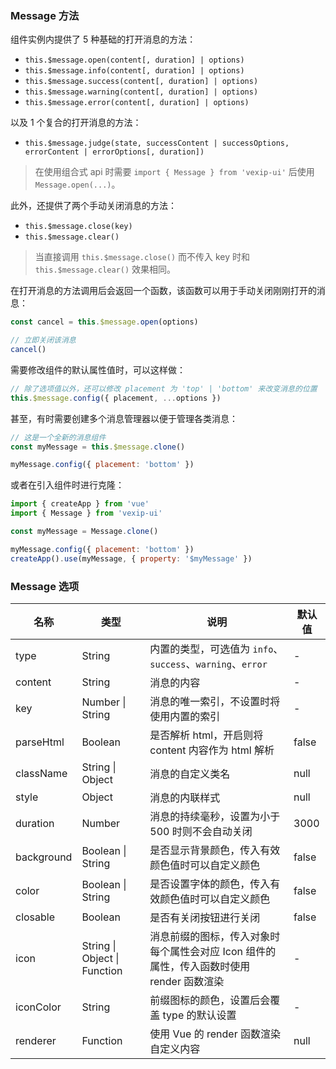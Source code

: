 ### Message 方法

组件实例内提供了 5 种基础的打开消息的方法：

- `this.$message.open(content[, duration] | options)`
- `this.$message.info(content[, duration] | options)`
- `this.$message.success(content[, duration] | options)`
- `this.$message.warning(content[, duration] | options)`
- `this.$message.error(content[, duration] | options)`

以及 1 个复合的打开消息的方法：

- `this.$message.judge(state, successContent | successOptions, errorContent | errorOptions[, duration])`

> 在使用组合式 api 时需要 `import { Message } from 'vexip-ui'` 后使用 `Message.open(...)`。

此外，还提供了两个手动关闭消息的方法：

- `this.$message.close(key)`
- `this.$message.clear()`

> 当直接调用 `this.$message.close()` 而不传入 key 时和 `this.$message.clear()` 效果相同。

在打开消息的方法调用后会返回一个函数，该函数可以用于手动关闭刚刚打开的消息：

```js
const cancel = this.$message.open(options)

// 立即关闭该消息
cancel()
```

需要修改组件的默认属性值时，可以这样做：

```js
// 除了选项值以外，还可以修改 placement 为 'top' | 'bottom' 来改变消息的位置
this.$message.config({ placement, ...options })
```

甚至，有时需要创建多个消息管理器以便于管理各类消息：

```js
// 这是一个全新的消息组件
const myMessage = this.$message.clone()

myMessage.config({ placement: 'bottom' })
```

或者在引入组件时进行克隆：

```js
import { createApp } from 'vue'
import { Message } from 'vexip-ui'

const myMessage = Message.clone()

myMessage.config({ placement: 'bottom' })
createApp().use(myMessage, { property: '$myMessage' })
```

### Message 选项

| 名称       | 类型                         | 说明                                                                                     | 默认值 |
| ---------- | ---------------------------- | ---------------------------------------------------------------------------------------- | ------ |
| type       | String                       | 内置的类型，可选值为 `info`、`success`、`warning`、`error`                               | -      |
| content    | String                       | 消息的内容                                                                               | -      |
| key        | Number \| String             | 消息的唯一索引，不设置时将使用内置的索引                                                 | -      |
| parseHtml  | Boolean                      | 是否解析 html，开启则将 content 内容作为 html 解析                                       | false  |
| className  | String \| Object             | 消息的自定义类名                                                                         | null   |
| style      | Object                       | 消息的内联样式                                                                           | null   |
| duration   | Number                       | 消息的持续毫秒，设置为小于 500 时则不会自动关闭                                          | 3000   |
| background | Boolean \| String            | 是否显示背景颜色，传入有效颜色值时可以自定义颜色                                         | false  |
| color      | Boolean \| String            | 是否设置字体的颜色，传入有效颜色值时可以自定义颜色                                       | false  |
| closable   | Boolean                      | 是否有关闭按钮进行关闭                                                                   | false  |
| icon       | String \| Object \| Function | 消息前缀的图标，传入对象时每个属性会对应 Icon 组件的属性，传入函数时使用 render 函数渲染 | -      |
| iconColor  | String                       | 前缀图标的颜色，设置后会覆盖 type 的默认设置                                             | -      |
| renderer   | Function                     | 使用 Vue 的 render 函数渲染自定义内容                                                    | null   |
